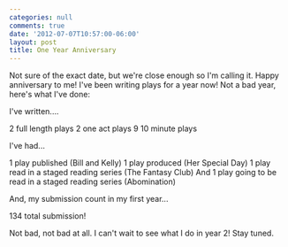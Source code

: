 ```yaml
---
categories: null
comments: true
date: '2012-07-07T10:57:00-06:00'
layout: post
title: One Year Anniversary
---
```


Not sure of the exact date, but we're close enough so I'm calling it. Happy anniversary to me! I've been writing plays for a year now! Not a bad year, here's what I've done:

I've written....

2 full length plays
2 one act plays
9 10 minute plays

I've had...

1 play published (Bill and Kelly)
1 play produced (Her Special Day)
1 play read in a staged reading series (The Fantasy Club)
And 1 play going to be read in a staged reading series (Abomination)

And, my submission count in my first year...

134 total submission!

Not bad, not bad at all. I can't wait to see what I do in year 2! Stay tuned.